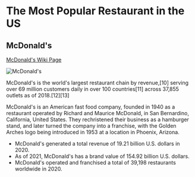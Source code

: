 # The Most Popular Restaurant in the US

## McDonald's

[McDonald's Wiki Page](https://en.wikipedia.org/wiki/McDonald%27s)

![McDonald's](https://upload.wikimedia.org/wikipedia/commons/thumb/3/36/McDonald%27s_Golden_Arches.svg/220px-McDonald%27s_Golden_Arches.svg.png)

McDonald's is the world's largest restaurant chain by revenue,[10] serving over 69 million customers daily in over 100 countries[11] across 37,855 outlets as of 2018.[12][13]

McDonald's is an American fast food company, founded in 1940 as a restaurant operated by Richard and Maurice McDonald, in San Bernardino, California, United States. They rechristened their business as a hamburger stand, and later turned the company into a franchise, with the Golden Arches logo being introduced in 1953 at a location in Phoenix, Arizona. 

* McDonald's generated a total revenue of 19.21 billion U.S. dollars in 2020.
* As of 2021, McDonald's has a brand value of 154.92 billion U.S. dollars.
* McDonald's operated and franchised a total of 39,198 restaurants worldwide in 2020.


